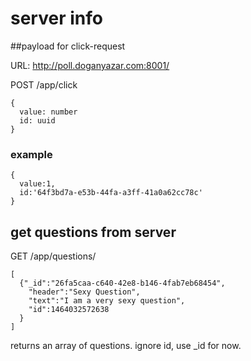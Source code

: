 # server info
##payload for click-request

URL: http://poll.doganyazar.com:8001/

POST /app/click
```
{
  value: number
  id: uuid
}
```
### example
```
{ 
  value:1,
  id:'64f3bd7a-e53b-44fa-a3ff-41a0a62cc78c'
}
```

## get questions from server
GET /app/questions/
```
[
  {"_id":"26fa5caa-c640-42e8-b146-4fab7eb68454",
    "header":"Sexy Question",
    "text":"I am a very sexy question",
    "id":1464032572638
  }
]
```
returns an array of questions.
ignore id, use _id for now.

